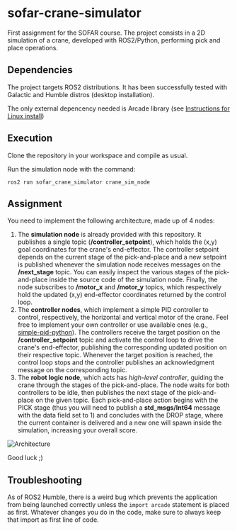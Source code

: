 # sofar-crane-simulator
First assignment for the SOFAR course. The project consists in a 2D simulation of a crane, developed with ROS2/Python, performing pick and place operations.

## Dependencies

The project targets ROS2 distributions. It has been successfully tested with Galactic and Humble distros (desktop installation).

The only external depencency needed is Arcade library (see [Instructions for Linux install](https://api.arcade.academy/en/latest/install/linux.html))

## Execution

Clone the repository in your workspace and compile as usual.

Run the simulation node with the command:

```ros2 run sofar_crane_simulator crane_sim_node```

## Assignment

You need to implement the following architecture, made up of 4 nodes:
1) The **simulation node** is already provided with this repository. It publishes a single topic (**/controller_setpoint**), which holds the (x,y) goal coordinates for the crane's end-effector. The controller setpoint depends on the current stage of the pick-and-place and a new setpoint is published whenever the simulation node receives messages on the **/next_stage** topic. You can easily inspect the various stages of the pick-and-place inside the source code of the simulation node. Finally, the node subscribes to **/motor_x** and **/motor_y** topics, which respectively hold the updated (x,y) end-effector coordinates returned by the control loop.
2) The **controller nodes**, which implement a simple PID controller to control, respectively, the horizontal and vertical motor of the crane. Feel free to implement your own controller or use available ones (e.g., [simple-pid-python](https://pypi.org/project/simple-pid/)).
The controllers receive the target position on the **/controller_setpoint** topic and activate the control loop to drive the crane's end-effector, publishing the corresponding updated position on their respective topic. Whenever the target position is reached, the control loop stops and the controller publishes an acknowledgment message on the corresponding topic.
3) The **robot logic node**, which acts has *high-level controller*, guiding the crane through the stages of the pick-and-place. The node waits for both controllers to be idle, then publishes the next stage of the pick-and-place on the given topic. 
Each pick-and-place action begins with the PICK stage (thus you will need to publish a **std_msgs/Int64** message with the data field set to 1) and concludes with the DROP stage, where the current container is delivered and a new one will spawn inside the simulation, increasing your overall score.

![Architecture](sofar_crane_simulator/resource/SOFAR-assign1-architecture.png)

Good luck ;)

## Troubleshooting

As of ROS2 Humble, there is a weird bug which prevents the application from being launched correctly unless the ```import arcade``` statement is placed as first. Whatever changes you do in the code, make sure to always keep that import as first line of code.
